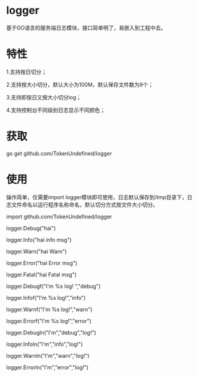 # logger
基于GO语言的服务端日志模块，接口简单明了，易嵌入到工程中去。
# 特性
1.支持按日切分；

2.支持按大小切分，默认大小为100M，默认保存文件数为9个；

3.支持即按日又按大小切分log；

4.支持控制台不同级别日志显示不同颜色；
# 获取
go get github.com/TokenUndefined/logger
# 使用
操作简单，仅需要import logger模块即可使用，日志默认保存到/tmp目录下，日志文件命名以运行程序名称命名，默认切分方式按文件大小切分。

import github.com/TokenUndefined/logger

logger.Debug("hai")

logger.Info("hai info msg")

logger.Warn("hai Warn")

logger.Error("hai Error msg")

logger.Fatal("hai Fatal msg")

logger.Debugf("I'm %s log! ","debug")

logger.Infof("I'm %s log!","info")

logger.Warnf("I'm %s log!","warn")

logger.Errorf("I'm %s log!","error")

logger.Debugln("I'm","debug","log!")

logger.Infoln("I'm","info","log!")

logger.Warnln("I'm","warn","log!")

logger.Errorln("I'm","error","log!")


